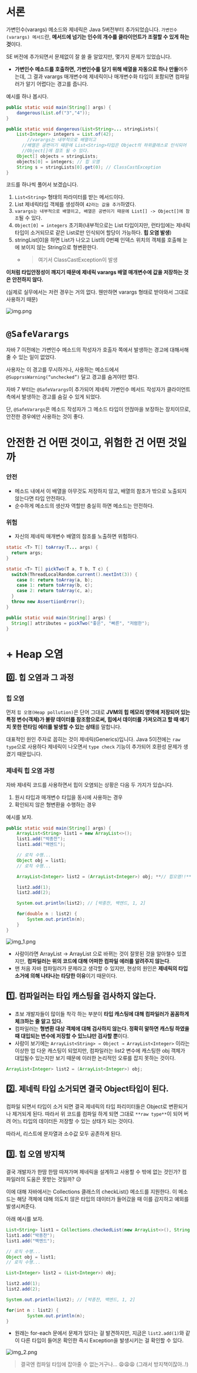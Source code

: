 # 서론

가변인수(varargs) 메소드와 제네릭은 Java 5버전부터 추가되었습니다. `가변인수(varargs) 메서드`란, **메서드에 넘기는 인수의 개수를 클라이언트가 조절할 수 있게 하는 것**이다.

SE 버전에 추가되면서 문제없이 잘 쓸 줄 알았지만, 몇가지 문제가 있었습니다.

- **가변인수 메소드를 호출하면, 가변인수를 담기 위해 배열을 자동으로 하나 만들**어주는데, 그 결과 varargs 매개변수에 제네릭이나 매개변수화 타입이 포함되면 컴파일러가 알기 어렵다는 경고를 줍니다.

예시를 하나 봅시다.

```java
public static void main(String[] args) {
    dangerous(List.of("3","4"));
}

public static void dangerous(List<String>... stringLists){
    List<Integer> integers = List.of(42);
		//varargs는 내부적으로 배열이고
	  //배열은 공변이기 때문에 List<String>타입은 Object의 하위클래스로 인식되어
	  //Object[]에 참조 될 수 있다.
    Object[] objects = stringLists;
    objects[0] = integers; // 힙 오염
    String s = stringLists[0].get(0); // ClassCastException
}
```

코드를 하나씩 풀어서 보겠습니다.

1. `List<String>` 형태의 파라미터를 받는 메서드이다.
2. List 제네릭타입 객체를 생성하여 `42라는 값을 추가`하였다.
3. `varargs는 내부적으로 배열이고, 배열은 공변이기 때문에 List[] -> Object[]에 참조`될 수 있다.
4. `Object[0] = integers` 초기화(내부적으로는 List 타입이지만, 런타임에는 제네릭 타입이 소거되므로 같은 List로만 인식되어 할당이 가능하다. **힙 오염 발생**)
5. stringList[0]을 하면 List가 나오고 List의 0번째 인덱스 위치의 객체를 호출해 눈에 보이지 않는 String으로 형변환한다.
    - > 여기서 ClassCastException이 발생

**이처럼 타입안정성이 깨지기 때문에 제네릭 varargs 배열 매개변수에 값을 저장하는 것은 안전하지 않다.**

(실제로 실무에서는 저런 경우는 거의 없다. 웬만하면 varargs 형태로 받아와서 그대로 사용하기 때문)

![img.png](image/item32_0.png)

# `@SafeVarargs`

자바 7 이전에는 가변인수 메소드의 작성자가 호출자 쪽에서 발생하는 경고에 대해서해줄 수 있는 일이 없었다.

사용자는 이 경고를 무시하거나, 사용하는 메소드에서 `@SupprssWarning(“unchecked”)` 달고 경고를 숨겨야만 했다.

자바 7 부터는 `@SafeVarargs`이 추가되어 제네릭 가변인수 메서드 작성자가 클라이언트 측에서 발생하는 경고를 숨길 수 있게 되었다.

단, `@SafeVarargs`은 메소드 작성자가 그 메소드 타입이 안젆마을 보장하는 장치이므로, 안전한 경우에만 사용하는 것이 좋다.

# 안전한 건 어떤 것이고, 위험한 건 어떤 것일까

### 안전

- 메소드 내에서 이 배열을 아무것도 저장하지 않고, 배열의 참조가 밖으로 노출되지 않는다면 타입 안전하다.
- 순수하게 메소드의 생산자 역할만 충실히 하면 메소드는 안전하다.

### 위험

- 자신의 제네릭 매개변수 배열의 참조를 노출하면 위험하다.

```java
static <T> T[] toArray(T... args) {
  return args;
}

static <T> T[] pickTwo(T a, T b, T c) {
  switch(ThreadLocalRandom.current().nextInt(3)) {
    case 0: return toArray(a, b);
    case 1: return toArray(b, c);
    case 2: return toArray(c, a);
  }
  throw new AssertiionError();
}

public static void main(String[] args) {
  String[] attributes = pickTwo("좋은", "빠른", "저렴한");
}
```

# + Heap 오염

## 0️⃣. 힙 오염과 그 과정

### 힙 오염

먼저 `힙 오염(Heap pollution)`은 단어 그대로 **JVM의 힙 메모리 영역에 저장되어 있는 특정 변수(객체)가 불량 데이터를 참조함으로써, 힙에서 데이터를 가져오려고 할 때 얘기치 못한 런타임 에러를 발생할 수 있는 상태**를 말합니다.

대표적인 원인 주자로 꼽히는 것이 제네릭(Generics)입니다. Java 5이전에는 `raw type`으로 사용하다 제네릭이 나오면서 `type check` 기능이 추가되어 호환성 문제가 생겼기 때문입니다.

### 제네릭 힙 오염 과정

자바 제네릭 코드를 사용하면서 힙이 오염되는 상황은 다음 두 가지가 있습니다.

1. 원시 타입과 매개변수 타입을 동시에 사용하는 경우
2. 확인되지 않은 형변환을 수행하는 경우

예시를 보자.

```java
public static void main(String[] args) {
    ArrayList<String> list1 = new ArrayList<>();
    list1.add("박종찬");
    list1.add("백엔드");

    // 로직 수행...
    Object obj = list1;
    // 로직 수행...

    ArrayList<Integer> list2 = (ArrayList<Integer>) obj; **// 힙오염!!**

    list2.add(1);
    list2.add(2);

    System.out.println(list2); // [박종찬, 백엔드, 1, 2]

    for(double n : list2) {
        System.out.println(n);
    }
}
```

![img_1.png](image/item32_1.png)

- 사람이라면 ArrayList<String> →  ArrayList<Double> 으로 바뀌는 것이 잘못된 것을 알아챌수 있겠지만, **컴파일러는 위의 코드에 대해 어떠한 컴파일 에러를 알려주지 않는다**.
- 맨 처음 자바 컴파일러가 문제라고 생각할 수 있지만, 현상의 원인은 **제네릭의 타입 소거에 의해 나타나는 타당한 이유**이기 때문이다.

## 1️⃣. 컴파일러는 타입 캐스팅을 검사하지 않는다.

- 초보 개발자들이 많이들 착각 하는 부분이 **타입 캐스팅에 대해 컴파일러가 꼼꼼하게 체크하는 줄 알고 있다.**
- 컴파일러는 **형변환 대상 객체에 대해 검사하지 않는다. 정확히 말하면 캐스팅 하였을때 대입되는 변수에 저장할 수 있느냐만 검사할 뿐**이다.
- 사람이 보기에는 `ArrayList<String> → Object → ArrayList<Integer>` 이라는 이상한 업 다운 캐스팅이 되었지만, 컴파일러는 list2 변수에 캐스팅한 obj 객체가 대입될수 있는지만 보기 때문에 이러한 논리적인 오류를 잡지 못하는 것이다.

```java
ArrayList<Integer> list2 = (ArrayList<Integer>) obj;
```

## 2️⃣. 제네릭 타입 소거되면 결국 Object타입이 된다.

컴파일 되면서 타입이 소거 되면 결국 제네릭의 타입 파리미터들은 Object로 변환되거나 제거되게 된다. 따라서 위 코드를 컴파일 하게 되면 그대로 `**raw type**`이 되어 버려 어느 타입의 데이터든 저장할 수 있는 상태가 되는 것이다.

따라서, 리스트에 문자열과 소수값 모두 공존하게 된다.

## 3️⃣. 힙 오염 방지책

결국 개발자가 한땀 한땀 따져가며 제네릭을 설계하고 사용할 수 밖에 없는 것인가? 컴파일러의 도움은 못받는 것일까? 😥

이에 대해 자바에서는 Collections 클래스의 checkList() 메소드를 지원한다. 이 메소드는 해당 객체에 대해 의도치 않은 타입의 데이터가 들어갔을 때 이를 감지하고 예외를 발생시켜준다.

아래 예시를 보자.

```java
List<String> list1 = Collections.checkedList(new ArrayList<>(), String.class);
list1.add("박종찬");
list1.add("백엔드");

// 로직 수행...
Object obj = list1;
// 로직 수행...

List<Integer> list2 = (List<Integer>) obj;

list2.add(1);
list2.add(2);

System.out.println(list2); // [박종찬, 백엔드, 1, 2]

for(int n : list2) {
		System.out.println(n);
}
```

- 원래는 for-each 문에서 문제가 있다는 걸 발견하지만, 지금은 `list2.add(1)`와 같이 다른 타입이 들어온 확인한 즉시 Exception을 발생시키는 걸 확인할 수 있다.

![img_2.png](image/item32_2.png)

> 결국엔 컴파일 타임에 잡아줄 수 없는거구나… 😩😩😩 (그래서 방지책이잖아..!)
>